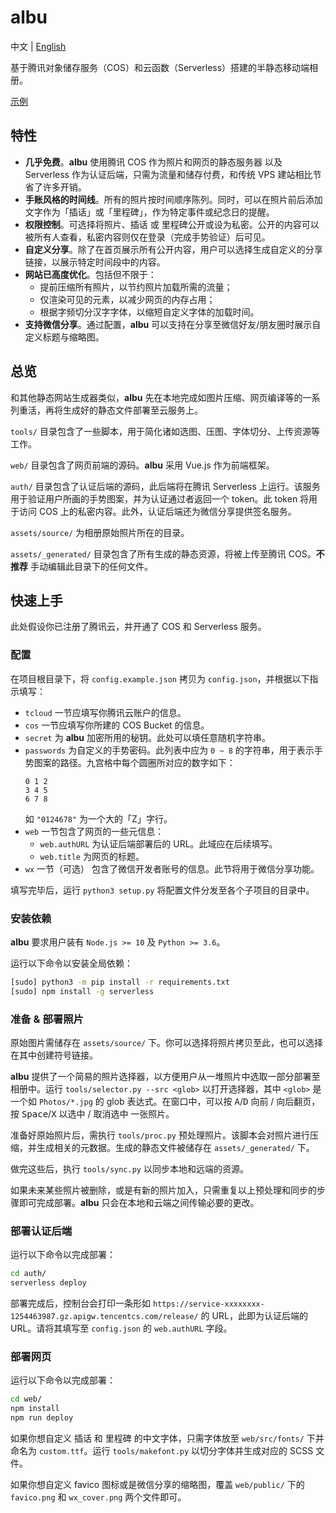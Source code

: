 # albu

中文 | [English](README-en.md)

基于腾讯对象储存服务（COS）和云函数（Serverless）搭建的半静态移动端相册。

[示例](demo/README.md)

## 特性

 + **几乎免费**。**albu** 使用腾讯 COS 作为照片和网页的静态服务器 以及 Serverless 作为认证后端，只需为流量和储存付费，和传统 VPS 建站相比节省了许多开销。
 + **手账风格的时间线**。所有的照片按时间顺序陈列。同时，可以在照片前后添加文字作为「插话」或「里程碑」，作为特定事件或纪念日的提醒。
 + **权限控制**。可选择将照片、插话 或 里程碑公开或设为私密。公开的内容可以被所有人查看，私密内容则仅在登录（完成手势验证）后可见。
 + **自定义分享**。除了在首页展示所有公开内容，用户可以选择生成自定义的分享链接，以展示特定时间段中的内容。
 + **网站已高度优化**。包括但不限于：
   + 提前压缩所有照片，以节约照片加载所需的流量；
   + 仅渲染可见的元素，以减少网页的内存占用；
   + 根据字频切分汉字字体，以缩短自定义字体的加载时间。
 + **支持微信分享**。通过配置，**albu** 可以支持在分享至微信好友/朋友圈时展示自定义标题与缩略图。

## 总览

和其他静态网站生成器类似，**albu** 先在本地完成如图片压缩、网页编译等的一系列重活，再将生成好的静态文件部署至云服务上。

`tools/` 目录包含了一些脚本，用于简化诸如选图、压图、字体切分、上传资源等工作。

`web/` 目录包含了网页前端的源码。**albu** 采用 Vue.js 作为前端框架。

`auth/` 目录包含了认证后端的源码，此后端将在腾讯 Serverless 上运行。该服务用于验证用户所画的手势图案，并为认证通过者返回一个 token。此 token 将用于访问 COS 上的私密内容。此外，认证后端还为微信分享提供签名服务。

`assets/source/` 为相册原始照片所在的目录。

`assets/_generated/` 目录包含了所有生成的静态资源，将被上传至腾讯 COS。**不推荐** 手动编辑此目录下的任何文件。

## 快速上手

此处假设你已注册了腾讯云，并开通了 COS 和 Serverless 服务。

### 配置

在项目根目录下，将 `config.example.json` 拷贝为 `config.json`，并根据以下指示填写：

 + `tcloud` 一节应填写你腾讯云账户的信息。
 + `cos` 一节应填写你所建的 COS Bucket 的信息。
 + `secret` 为 **albu** 加密所用的秘钥。此处可以填任意随机字符串。
 + `passwords` 为自定义的手势密码。此列表中应为 `0 ~ 8` 的字符串，用于表示手势图案的路径。九宫格中每个圆圈所对应的数字如下：
   ```
   0 1 2
   3 4 5
   6 7 8
   ```
   如 `"0124678"` 为一个大的「Z」字行。
 + `web` 一节包含了网页的一些元信息：
   + `web.authURL` 为认证后端部署后的 URL。此域应在后续填写。
   + `web.title` 为网页的标题。
 + `wx` 一节（可选） 包含了微信开发者账号的信息。此节将用于微信分享功能。

填写完毕后，运行 `python3 setup.py` 将配置文件分发至各个子项目的目录中。

### 安装依赖

**albu** 要求用户装有 `Node.js >= 10` 及 `Python >= 3.6`。

运行以下命令以安装全局依赖：

```bash
[sudo] python3 -m pip install -r requirements.txt
[sudo] npm install -g serverless
```

### 准备 & 部署照片

原始图片需储存在 `assets/source/` 下。你可以选择将照片拷贝至此，也可以选择在其中创建符号链接。

**albu** 提供了一个简易的照片选择器，以方便用户从一堆照片中选取一部分部署至相册中。运行 `tools/selector.py --src <glob>` 以打开选择器，其中 `<glob>` 是一个如 `Photos/*.jpg` 的 glob 表达式。在窗口中，可以按 <kbd>A</kbd>/<kbd>D</kbd> 向前 / 向后翻页，按 <kbd>Space</kbd>/<kbd>X</kbd> 以选中 / 取消选中 一张照片。

准备好原始照片后，需执行 `tools/proc.py` 预处理照片。该脚本会对照片进行压缩，并生成相关的元数据。生成的静态文件被储存在 `assets/_generated/` 下。

做完这些后，执行 `tools/sync.py` 以同步本地和远端的资源。

如果未来某些照片被删除，或是有新的照片加入，只需重复以上预处理和同步的步骤即可完成部署。**albu** 只会在本地和云端之间传输必要的更改。

### 部署认证后端

运行以下命令以完成部署：

```bash
cd auth/
serverless deploy
```

部署完成后，控制台会打印一条形如 `https://service-xxxxxxxx-1254463987.gz.apigw.tencentcs.com/release/` 的 URL，此即为认证后端的 URL。请将其填写至 `config.json` 的 `web.authURL` 字段。

### 部署网页

运行以下命令以完成部署：

```bash
cd web/
npm install
npm run deploy
```

如果你想自定义 插话 和 里程碑 的中文字体，只需字体放至 `web/src/fonts/` 下并命名为 `custom.ttf`。运行 `tools/makefont.py` 以切分字体并生成对应的 SCSS 文件。

如果你想自定义 favico 图标或是微信分享的缩略图，覆盖 `web/public/` 下的 `favico.png` 和 `wx_cover.png` 两个文件即可。